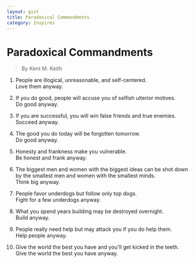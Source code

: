 ```yaml
---
layout: gist
title: Paradoxical Commandments
category: Inspires
---
```


# Paradoxical Commandments
> By Kent M. Keith

1. People are illogical, unreasonable, and self-centered.  
Love them anyway.

2. If you do good, people will accuse you of selfish ulterior motives.  
Do good anyway.

3. If you are successful, you will win false friends and true enemies.  
Succeed anyway.

4. The good you do today will be forgotten tomorrow.  
Do good anyway.

5. Honesty and frankness make you vulnerable.  
Be honest and frank anyway.

6. The biggest men and women with the biggest ideas can be shot down by the smallest men and women with the smallest minds.  
Think big anyway.

7. People favor underdogs but follow only top dogs.  
Fight for a few underdogs anyway.

8. What you spend years building may be destroyed overnight.  
Build anyway.

9. People really need help but may attack you if you do help them.  
Help people anyway.

10. Give the world the best you have and you'll get kicked in the teeth.  
Give the world the best you have anyway.
